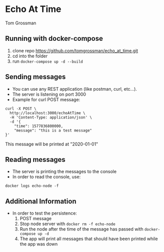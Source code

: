 # Echo At Time
Tom Grossman

## Running with docker-compose
1. clone repo https://github.com/tomgrossman/echo_at_time.git
2. cd into the folder
3. run `docker-compose up -d --build`

## Sending messages
- You can use any REST application (like postman, curl, etc...).
- The server is listening on port 3000
- Example for curl POST message:
```
curl -X POST \
  http://localhost:3000/echoAtTime \
  -H 'Content-Type: application/json' \
  -d '{
	"time": 1577836800000,
	"message": "this is a test message"
}'
```
This message will be printed at "2020-01-01"

## Reading messages
- The server is printing the messages to the console
- In order to read the console, use:
```
docker logs echo-node -f
```

## Additional Information
- In order to test the persistence:
    1. POST message
    2. Stop node server with `docker rm -f echo-node`
    3. Run the node after the time of the message has passed with `docker-compose up -d` 
    4. The app will print all messages that should have been printed while the app was down